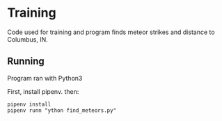 # Training
Code used for training and program finds meteor strikes and distance to Columbus, IN.

## Running

Program ran with Python3

First, install pipenv. then:
```
pipenv install
pipenv runn "ython find_meteors.py"
```
